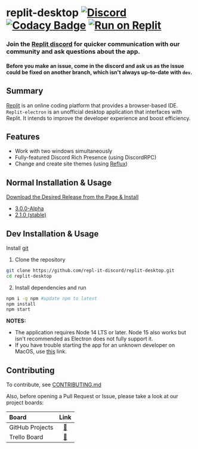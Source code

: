 # replit-desktop [![Discord](https://img.shields.io/discord/437048931827056642.svg?logo=discord)](https://discord.gg/5gcPC6B) [![Codacy Badge](https://app.codacy.com/project/badge/Grade/3bce49c376cf4c2bb1d2813d6b12dd6a)](https://www.codacy.com/manual/leon332157/replit-desktop?utm_source=github.com&amp;utm_medium=referral&amp;utm_content=repl-it-discord/replit-desktop&amp;utm_campaign=Badge_Grade) [![Run on Replit](https://repl.it/badge/github/leon332157/replit-desktop)](https://repl.it/@leon332157/replit-desktop)


### Join the [Replit discord](https://repl.it/discord) for quicker communication with our community and ask questions about the app.

#### Before you make an issue, come in the discord and ask us as the issue could be fixed on another branch, which isn't always up-to-date with `dev`.
## Summary

[Replit](https://repl.it) is an online coding platform that provides a browser-based IDE. `Replit-electron` is an unofficial desktop application that interfaces with Replit. It intends to improve the developer experience and boost efficiency.

## Features

+ Work with two windows simultaneously
+ Fully-featured Discord Rich Presence (using DiscordRPC)
+ Change and create site themes (using [Reflux](https://github.com/frissyn/Reflux))

## Normal Installation & Usage
[Download the Desired Release from the Page & Install](https://github.com/replit-discord/replit-desktop/releases)
+ [3.0.0-Alpha](https://github.com/replit-discord/replit-desktop/releases/tag/3.0.0-alpha1)
+ [2.1.0 (stable)](https://github.com/replit-discord/replit-desktop/releases/tag/2.1.0)
## Dev Installation & Usage

Install [git](https://git-scm.com)
1. Clone the repository
```bash
git clone https://github.com/repl-it-discord/replit-desktop.git
cd replit-desktop
```

2. Install dependencies and run
```bash
npm i -g npm #update npm to latest
npm install
npm start
```

**NOTES:** 
+ The application requires Node 14 LTS or later. Node 15 also works but isn't recommended as Electron does not fully support it.
+ If you have trouble starting the app for an unknown developer on MacOS, use [this](https://support.apple.com/guide/mac-help/open-a-mac-app-from-an-unidentified-developer-mh40616/mac#:~:text=Open%20a%20Mac%20app%20from,as%20you%20can%20...) link.


## Contributing
To contribute, see [CONTRIBUTING.md](./.github/CONTRIBUTING.md)

Also, before opening a Pull Request or Issue, please take a look at our project boards:

| Board           | Link                                                               |
|:----------------|:------------------------------------------------------------------:|
|GitHub Projects  |[🔗](https://github.com/repl-it-discord/replit-desktop/projects)  |
|Trello Board     |[🔗](https://trello.com/b/tLDD8fnB/replit-electron)                 |
